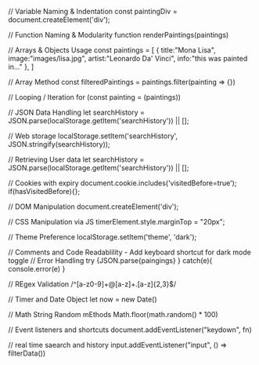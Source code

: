 // Variable Naming & Indentation
    const paintingDiv = document.createElement('div');


// Function Naming & Modularity
    function renderPaintings(paintings)

// Arrays & Objects Usage
    const paintings = [
    {
       title:"Mona Lisa",
       image:"images/lisa.jpg",
       artist:"Leonardo Da' Vinci",
       info:"this was painted in..."
    },
    ]


// Array Method
const filteredPaintings = paintings.filter(painting => {})


// Looping / Iteration
for (const painting = (paintings))

// JSON Data Handling
 let searchHistory = JSON.parse(localStorage.getItem('searchHistory')) || [];

  // Web storage 
  localStorage.setItem('searchHistory', JSON.stringify(searchHistory));

// Retrieving User data
let searchHistory = JSON.parse(localStorage.getItem('searchHistory')) || [];

// Cookies with expiry
document.cookie.includes('visitedBefore=true');
        if(hasVisitedBefore){};

// DOM Manipulation
document.createElement('div');

// CSS Manipulation via JS
timerElement.style.marginTop = "20px";

// Theme Preference
 localStorage.setItem('theme', 'dark');

 // Comments and Code Readablility
        - Add keyboard shortcut for dark mode toggle 
// Error Handling
try {JSON.parse{paingings} } catch(e){
    console.error(e)
}

// REgex Validation
/^[a-z0-9]+@[a-z]+\.[a-z]{2,3}$/

// Timer and Date Object
let now = new Date()

// Math String Random mEthods
Math.floor(math.random() * 100)

// Event listeners and shortcuts
document.addEventListener("keydown", fn)

// real time saearch and history
input.addEventListener("input", () => filterData())